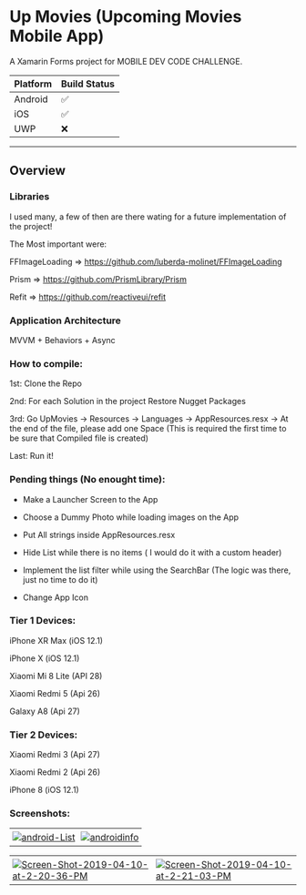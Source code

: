 # Up Movies (Upcoming Movies Mobile App)

A Xamarin Forms project for MOBILE DEV CODE CHALLENGE.

| Platform | Build Status                                                                                                                             |
| -------- | -------------------|
| Android  | :white_check_mark: |
| iOS      | :white_check_mark: |
| UWP      | :x:                | 

---
## Overview

### Libraries

I used many, a few of then are there wating for a future implementation of the project! 

The Most important were: 

FFImageLoading => https://github.com/luberda-molinet/FFImageLoading

Prism => https://github.com/PrismLibrary/Prism

Refit => https://github.com/reactiveui/refit

### Application Architecture

MVVM + Behaviors + Async 

### How to compile: 

1st: Clone the Repo 

2nd: For each Solution in the project Restore Nugget Packages

3rd: Go UpMovies -> Resources -> Languages -> AppResources.resx -> At the end of the file, please add one Space (This is required the first time to be sure that Compiled file is created) 

Last: Run it! 

### Pending things (No enought time):

* Make a Launcher Screen to the App

* Choose a Dummy Photo while loading images on the App

* Put All strings inside AppResources.resx

* Hide List while there is no items ( I would do it with a custom header) 

* Implement the list filter while using the SearchBar (The logic was there, just no time to do it) 

* Change App Icon 

### Tier 1 Devices:

iPhone XR Max (iOS 12.1)

iPhone X (iOS 12.1)

Xiaomi Mi 8 Lite (API 28) 

Xiaomi Redmi 5 (Api 26)

Galaxy A8 (Api 27)


### Tier 2 Devices:

Xiaomi Redmi 3 (Api 27)

Xiaomi Redmi 2 (Api 26)

iPhone 8 (iOS 12.1)

### Screenshots:

<div id="image-table">
    <table>
	    <tr>
            <td style="padding:5px">
                <a href="https://ibb.co/ZLwBk3j"><img src="https://i.ibb.co/bWys8x0/android-List.jpg" alt="android-List" border="0"></a>
              </td>
              <td style="padding:5px">
                <a href="https://ibb.co/LPLhGRV"><img src="https://i.ibb.co/PY7zSjq/androidinfo.jpg" alt="androidinfo" border="0"></a><br /
               </td>            
        </tr>
    </table>
</div>

<div id="image-table">
    <table>
	    <tr>
<td style="padding:5px">
                <a href="https://ibb.co/tCQtfVy"><img src="https://i.ibb.co/f0q5Rjm/Screen-Shot-2019-04-10-at-2-20-36-PM.png" alt="Screen-Shot-2019-04-10-at-2-20-36-PM" border="0" ></a>
              </td>
              <td style="padding:5px">
                <a href="https://ibb.co/3zmtCLY"><img src="https://i.ibb.co/wshDzxr/Screen-Shot-2019-04-10-at-2-21-03-PM.png" alt="Screen-Shot-2019-04-10-at-2-21-03-PM" border="0" ></a>
               </td>             
        </tr>
    </table>
</div>
